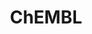 ---
layout: default
bigquery: https://console.cloud.google.com/bigquery?p=patents-public-data&d=ebi_chembl&page=dataset
citation: '"The ChEMBL database in 2017." Anna Gaulton, Anne Hersey, Michał Nowotka,
  A Patrícia Bento, Jon Chambers, David Mendez, Prudence Mutowo, Francis Atkinson,
  Louisa J Bellis, Elena Cibrián-Uhalte, Mark Davies, Nathan Dedman, Anneli Karlsson,
  María Paula Magariños, John P Overington, George Papadatos, Ines Smit, Andrew R
  Leach Nucleic acids Research (2017) 45 (Database Issue), D945-D954'
contributors: European Bioinformatics Institute
cost: None
description: ChEMBL Data is a manually curated database of small molecules used in
  drug discovery, including information about existing patented drugs.
documentation: 'schema: https://www.ebi.ac.uk/chembl/db_schema


  '
last_edit: Mon, 04 Apr 2022 19:07:30 GMT
location: https://console.cloud.google.com/marketplace/product/google_patents_public_datasets/chembl
maintained_by: EMBL-EBI, an outstation of European Molecular Biology Laboratory
related_publications: '

  ChEMBL: towards direct deposition of bioassay data.


  Mendez D, Gaulton A, Bento AP, Chambers J, De Veij M, Félix E, Magariños MP, Mosquera
  JF, Mutowo P, Nowotka M, Gordillo-Marañón M, Hunter F, Junco L, Mugumbate G, Rodriguez-Lopez
  M, Atkinson F, Bosc N, Radoux CJ, Segura-Cabrera A, Hersey A, Leach AR.


  — Nucleic Acids Res. 2019; 47(D1):D930-D940. doi: 10.1093/nar/gky1075

  '
schema_fields: '[''uo_units'', ''cl_lincs_id'', ''dosage_form'', ''cell_source_tax_id'',
  ''mol_atc_id'', ''metabolite_record_id'', ''units'', ''delist_flag'', ''creation_date'',
  ''log_id'', ''standard_inchi'', ''year'', ''text_value'', ''l8'', ''pref_name'',
  ''usan_stem_id'', ''mw_freebase'', ''relationship_type'', ''cx_most_apka'', ''standard_type'',
  ''compd_id'', ''end_position'', ''version'', ''label'', ''assay_category'', ''mc_tax_id'',
  ''acd_most_apka'', ''normal_range_min'', ''related_tid'', ''mc_target_name'', ''frac_code'',
  ''max_phase_for_ind'', ''chebi_par_id'', ''binding_site_comment'', ''cidx'', ''cell_name'',
  ''ro3_pass'', ''cell_id'', ''potential_duplicate'', ''patent_expire_date'', ''updated_by'',
  ''relationship'', ''mechanism_of_action'', ''sitecomp_id'', ''syn_type'', ''ref_type'',
  ''molecule_type'', ''product_id'', ''co_stem_id'', ''indref_id'', ''l1'', ''status'',
  ''met_id'', ''predbind_id'', ''natural_product'', ''bao_format'', ''drug_product_flag'',
  ''cell_source_tissue'', ''assay_strain'', ''bao_id'', ''target_type'', ''target_mapping'',
  ''major_class'', ''usan_stem_definition'', ''aromatic_rings'', ''selectivity_comment'',
  ''protein_class_synonym'', ''l2'', ''set_name'', ''journal'', ''protein_class_desc'',
  ''curation_comment'', ''tid'', ''alert_id'', ''mol_hrac_id'', ''data_validity_comment'',
  ''patent_use_code'', ''ingredient'', ''upper_value'', ''entity_id'', ''class_level'',
  ''trade_name'', ''tbl'', ''frac_class_id'', ''efo_term'', ''lle'', ''value'', ''ridx'',
  ''heavy_atoms'', ''dosed_ingredient'', ''l3'', ''targcomp_id'', ''doi'', ''volume'',
  ''standard_units'', ''ap_id'', ''molecular_species'', ''mesh_heading'', ''prod_pat_id'',
  ''enzyme_name'', ''parent_type'', ''metref_id'', ''published_relation'', ''compound_key'',
  ''updated_on'', ''pathway_key'', ''actsm_id'', ''helm_notation'', ''abstract'',
  ''publication_number'', ''level4'', ''withdrawn_class'', ''relation'', ''level3'',
  ''topical'', ''name'', ''drugind_id'', ''hba'', ''comp_class_id'', ''who_extra'',
  ''parent_molregno'', ''doc_type'', ''activity_comment'', ''idx'', ''hba_lipinski'',
  ''met_comment'', ''clo_id'', ''isoform'', ''smid'', ''molregno'', ''ref_url'', ''assay_cell_type'',
  ''compsyn_id'', ''acd_most_bpka'', ''standard_relation'', ''organism'', ''ddd_admr'',
  ''cx_logp'', ''parenteral'', ''path'', ''curated_by'', ''le'', ''bto_id'', ''standard_value'',
  ''warning_year'', ''src_description'', ''substrate_record_id'', ''cell_ontology_id'',
  ''description'', ''bei'', ''alert_set_id'', ''activity_id'', ''issue'', ''nda_type'',
  ''authors'', ''cellosaurus_id'', ''first_in_class'', ''stem_class'', ''ddd_units'',
  ''rgid'', ''stat'', ''mol_frac_id'', ''strength'', ''polymer_flag'', ''cell_description'',
  ''class_type'', ''ad_type'', ''job_id'', ''site_id'', ''structure_type'', ''assay_class_id'',
  ''prediction_method'', ''activity_count'', ''mesh_id'', ''alogp'', ''published_value'',
  ''ddd_value'', ''assay_param_id'', ''species_group_flag'', ''mc_organism'', ''priority'',
  ''pchembl_value'', ''published_type'', ''chirality'', ''uberon_id'', ''src_short_name'',
  ''ref_id'', ''site_name'', ''src_compound_id'', ''confidence'', ''db_source'', ''efo_id'',
  ''toid'', ''orig_description'', ''tid_fixed'', ''level1_description'', ''disease_efficacy'',
  ''last_page'', ''level3_description'', ''mec_id'', ''mc_target_accession'', ''ddd_id'',
  ''source_domain_id'', ''mutation'', ''atc_code'', ''who_name'', ''usan_year'', ''confidence_score'',
  ''inorganic_flag'', ''num_alerts'', ''pathway_id'', ''definition'', ''patent_no'',
  ''source'', ''prodrug'', ''level5'', ''drug_record_id'', ''standard_upper_value'',
  ''protein_class_id'', ''met_conversion'', ''black_box_warning'', ''acd_logp'', ''first_page'',
  ''res_stem_id'', ''mechanism_comment'', ''research_stem'', ''assay_test_type'',
  ''downgraded'', ''canonical_smiles'', ''warnref_id'', ''tissue_id'', ''rtb'', ''mol_irac_id'',
  ''accession'', ''approval_date'', ''src_id'', ''withdrawn_country'', ''record_id'',
  ''drug_substance_flag'', ''previous_company'', ''published_units'', ''mw_monoisotopic'',
  ''warning_country'', ''oral'', ''cell_source_organism'', ''acd_logd'', ''component_id'',
  ''mecref_id'', ''chembl_id'', ''assay_id'', ''mc_target_type'', ''relationship_desc'',
  ''tax_id'', ''aspect'', ''hrac_class_id'', ''standard_inchi_key'', ''sequence'',
  ''psa'', ''withdrawn_year'', ''hrac_code'', ''domain_name'', ''level1'', ''component_type'',
  ''level2'', ''comp_go_id'', ''formulation_id'', ''level2_description'', ''src_assay_id'',
  ''hbd'', ''comments'', ''indication_class'', ''ass_cls_map_id'', ''l5'', ''country'',
  ''last_active'', ''standard_text_value'', ''assay_tax_id'', ''subgroup'', ''sei'',
  ''level4_description'', ''annotation'', ''caloha_id'', ''qudt_units'', ''direct_interaction'',
  ''company'', ''parameter_type'', ''domain_id'', ''l4'', ''standard_flag'', ''usan_substem'',
  ''smarts'', ''full_mwt'', ''molsyn_id'', ''max_phase'', ''db_version'', ''num_lipinski_ro5_violations'',
  ''route'', ''domain_description'', ''l6'', ''parent_go_id'', ''type'', ''result_flag'',
  ''full_molformula'', ''patent_id'', ''doc_id'', ''action_type'', ''entity_type'',
  ''synonyms'', ''bao_endpoint'', ''molecular_mechanism'', ''availability_type'',
  ''assay_source'', ''start_position'', ''normal_range_max'', ''targrel_id'', ''assay_subcellular_fraction'',
  ''compound_name'', ''cx_most_bpka'', ''irac_class_id'', ''component_synonym'', ''irac_code'',
  ''ddd_comment'', ''submission_date'', ''homologue'', ''withdrawn_reason'', ''warning_class'',
  ''target_desc'', ''enzyme_tid'', ''l7'', ''alert_name'', ''innovator_company'',
  ''aidx'', ''pubmed_id'', ''warning_id'', ''go_id'', ''parent_id'', ''assay_organism'',
  ''assay_desc'', ''std_act_id'', ''as_id'', ''usan_stem'', ''oc_id'', ''site_residues'',
  ''hbd_lipinski'', ''active_molregno'', ''warning_type'', ''assay_type'', ''protclasssyn_id'',
  ''sequence_md5sum'', ''biocomp_id'', ''qed_weighted'', ''domain_type'', ''active_ingredient'',
  ''short_name'', ''title'', ''assay_tissue'', ''cx_logd'', ''applicant_full_name'',
  ''therapeutic_flag'', ''cpd_str_alert_id'', ''first_approval'', ''molfile'', ''num_ro5_violations'',
  ''stem'', ''variant_id'', ''parameter_value'', ''warning_description'', ''withdrawn_flag'']'
shortname: chembl
tags:
- biotechnology
- health
- chemical
- bioinformatics
- medical
terms_of_use: CC BY-SA 3.0
title: ChEMBL
uuid: e232a192-965c-4ec9-904c-155b6dfe56c5
---